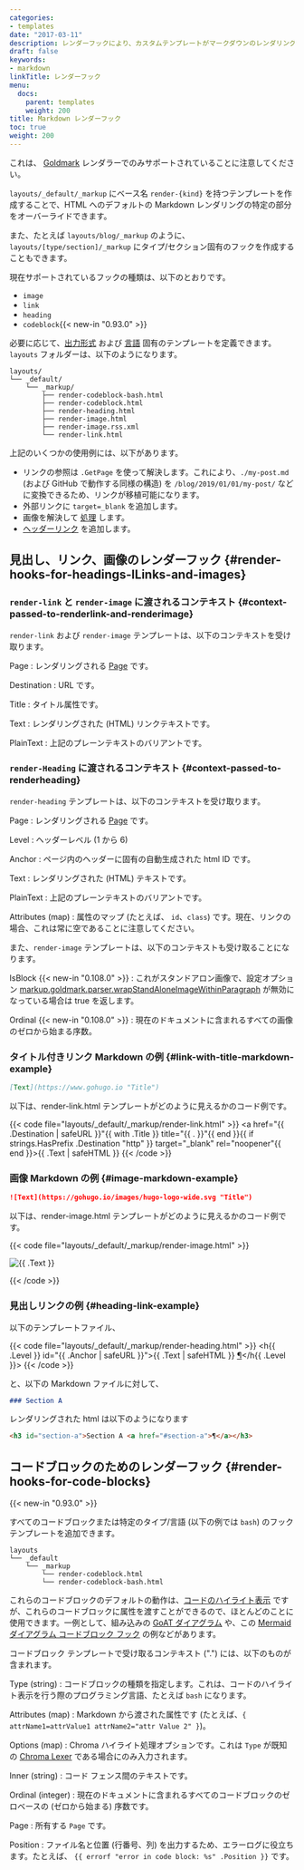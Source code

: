 ```yaml
---
categories:
- templates
date: "2017-03-11"
description: レンダーフックにより、カスタムテンプレートがマークダウンのレンダリングをオーバーライドできるようになります。
draft: false
keywords:
- markdown
linkTitle: レンダーフック
menu:
  docs:
    parent: templates
    weight: 200
title: Markdown レンダーフック
toc: true
weight: 200
---
```


これは、 [Goldmark](/getting-started/configuration-markup#goldmark) レンダラーでのみサポートされていることに注意してください。

`layouts/_default/_markup` にベース名 `render-{kind}` を持つテンプレートを作成することで、HTML へのデフォルトの Markdown レンダリングの特定の部分をオーバーライドできます。

また、たとえば `layouts/blog/_markup` のように、`layouts/[type/section]/_markup` にタイプ/セクション固有のフックを作成することもできます。

現在サポートされているフックの種類は、以下のとおりです。

* `image`
* `link`
* `heading`
* `codeblock`{{< new-in "0.93.0" >}}

必要に応じて、[出力形式](/templates/output-formats) および [言語](/content-management/multilingual/) 固有のテンプレートを定義できます。 `layouts` フォルダーは、以下のようになります。

```goat { class="black f7" }
layouts/
└── _default/
    └── _markup/
        ├── render-codeblock-bash.html
        ├── render-codeblock.html
        ├── render-heading.html
        ├── render-image.html
        ├── render-image.rss.xml
        └── render-link.html
```

上記のいくつかの使用例には、以下があります。

* リンクの参照は `.GetPage` を使って解決します。これにより、`./my-post.md` (および GitHub で動作する同様の構造) を `/blog/2019/01/01/my-post/` などに変換できるため、リンクが移植可能になります。
* 外部リンクに `target=_blank` を追加します。
* 画像を解決して [処理](/content-management/image-processing/) します。
* [ヘッダーリンク](https://remysharp.com/2014/08/08/automatic-permalinks-for-blog-posts) を追加します。

## 見出し、リンク、画像のレンダーフック {#render-hooks-for-headings-lLinks-and-images}

### `render-link` と `render-image` に渡されるコンテキスト {#context-passed-to-renderlink-and-renderimage}

`render-link` および `render-image` テンプレートは、以下のコンテキストを受け取ります。

Page
: レンダリングされる [Page](/variables/page/) です。

Destination
: URL です。

Title
: タイトル属性です。

Text
: レンダリングされた (HTML) リンクテキストです。

PlainText
: 上記のプレーンテキストのバリアントです。

### `render-Heading` に渡されるコンテキスト {#context-passed-to-renderheading}

`render-heading` テンプレートは、以下のコンテキストを受け取ります。

Page
: レンダリングされる [Page](/variables/page/) です。

Level
: ヘッダーレベル (1 から 6)

Anchor
: ページ内のヘッダーに固有の自動生成された html ID です。

Text
: レンダリングされた (HTML) テキストです。

PlainText
: 上記のプレーンテキストのバリアントです。

Attributes (map) 
: 属性のマップ (たとえば、 `id`、`class`) です。現在、リンクの場合、これは常に空であることに注意してください。

また、`render-image` テンプレートは、以下のコンテキストも受け取ることになります。

IsBlock {{< new-in "0.108.0" >}}
: これがスタンドアロン画像で、設定オプション [markup.goldmark.parser.wrapStandAloneImageWithinParagraph](/getting-started/configuration-markup/#goldmark) が無効になっている場合は true を返します。

Ordinal  {{< new-in "0.108.0" >}}
: 現在のドキュメントに含まれるすべての画像のゼロから始まる序数。


### タイトル付きリンク Markdown の例 {#link-with-title-markdown-example}

```md
[Text](https://www.gohugo.io "Title")
```

以下は、render-link.html テンプレートがどのように見えるかのコード例です。

{{< code file="layouts/_default/_markup/render-link.html" >}}
<a href="{{ .Destination | safeURL }}"{{ with .Title }} title="{{ . }}"{{ end }}{{ if strings.HasPrefix .Destination "http" }} target="_blank" rel="noopener"{{ end }}>{{ .Text | safeHTML }}</a>
{{< /code >}}

### 画像 Markdown の例 {#image-markdown-example}

```md
![Text](https://gohugo.io/images/hugo-logo-wide.svg "Title")
```

以下は、render-image.html テンプレートがどのように見えるかのコード例です。

{{< code file="layouts/_default/_markup/render-image.html" >}}
<p class="md__image">
  <img src="{{ .Destination | safeURL }}" alt="{{ .Text }}" {{ with .Title }} title="{{ . }}"{{ end }} />
</p>
{{< /code >}}

### 見出しリンクの例 {#heading-link-example}

以下のテンプレートファイル、

{{< code file="layouts/_default/_markup/render-heading.html" >}}
<h{{ .Level }} id="{{ .Anchor | safeURL }}">{{ .Text | safeHTML }} <a href="#{{ .Anchor | safeURL }}">¶</a></h{{ .Level }}>
{{< /code >}}

と、以下の Markdown ファイルに対して、

```md
### Section A
```

レンダリングされた html は以下のようになります

```html
<h3 id="section-a">Section A <a href="#section-a">¶</a></h3>
```

## コードブロックのためのレンダーフック {#render-hooks-for-code-blocks}

{{< new-in "0.93.0" >}}

すべてのコードブロックまたは特定のタイプ/言語 (以下の例では `bash`) のフックテンプレートを追加できます。

```goat { class="black f7" }
layouts
└── _default
    └── _markup
        └── render-codeblock.html
        └── render-codeblock-bash.html
```

これらのコードブロックのデフォルトの動作は、[コードのハイライト表示](/content-management/syntax-highlighting/#highlighting-in-code-fences) ですが、これらのコードブロックに属性を渡すことができるので、ほとんどのことに使用できます。一例として、組み込みの [GoAT ダイアグラム](/content-management/diagrams/#goat-diagrams-ascii) や、この [Mermaid ダイアグラム コードブロック フック](/content-management/diagrams/#mermaid-diagrams) の例などがあります。

コードブロック テンプレートで受け取るコンテキスト (".") には、以下のものが含まれます。

Type (string)
: コードブロックの種類を指定します。これは、コードのハイライト表示を行う際のプログラミング言語、たとえば `bash` になります。

Attributes (map)
: Markdown から渡された属性です (たとえば、`{ attrName1=attrValue1 attrName2="attr Value 2" }`)。

Options (map)
: Chroma ハイライト処理オプションです。これは `Type` が既知の [Chroma Lexer](/content-management/syntax-highlighting/#list-of-chroma-highlighting-languages) である場合にのみ入力されます。

Inner (string)
: コード フェンス間のテキストです。

Ordinal (integer)
: 現在のドキュメントに含まれるすべてのコードブロックのゼロベースの (ゼロから始まる) 序数です。

Page
: 所有する `Page` です。

Position
: ファイル名と位置 (行番号、列) を出力するため、エラーログに役立ちます。たとえば、 `{{ errorf "error in code block: %s" .Position }}` です。
